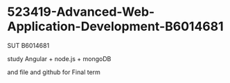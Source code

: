 # 523419-Advanced-Web-Application-Development-B6014681

SUT B6014681

study Angular + node.js + mongoDB 

and file and github for Final term
